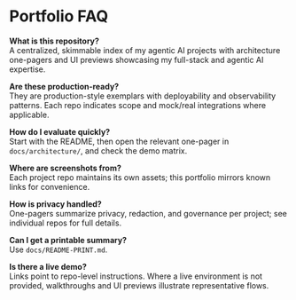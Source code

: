 # Portfolio FAQ

**What is this repository?**  
A centralized, skimmable index of my agentic AI projects with architecture one-pagers and UI previews showcasing my full-stack and agentic AI expertise.

**Are these production-ready?**  
They are production-style exemplars with deployability and observability patterns. Each repo indicates scope and mock/real integrations where applicable.

**How do I evaluate quickly?**  
Start with the README, then open the relevant one-pager in `docs/architecture/`, and check the demo matrix.

**Where are screenshots from?**  
Each project repo maintains its own assets; this portfolio mirrors known links for convenience.

**How is privacy handled?**  
One-pagers summarize privacy, redaction, and governance per project; see individual repos for full details.

**Can I get a printable summary?**  
Use `docs/README-PRINT.md`. 

**Is there a live demo?**  
Links point to repo-level instructions. Where a live environment is not provided, walkthroughs and UI previews illustrate representative flows.

